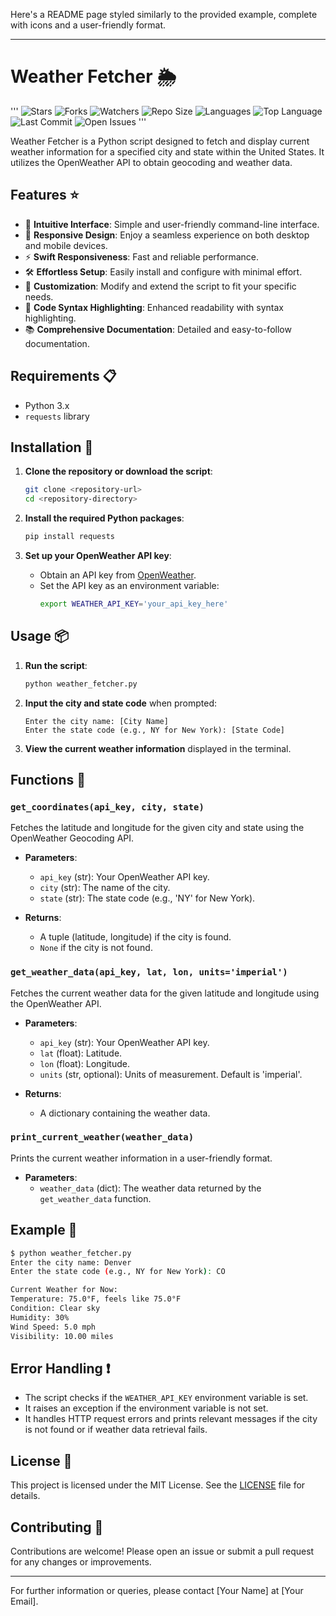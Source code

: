 Here's a README page styled similarly to the provided example, complete with icons and a user-friendly format.

---

# Weather Fetcher 🌦️

'''
![Stars](https://img.shields.io/github/stars/your-repo/weather-fetcher.svg?style=social)
![Forks](https://img.shields.io/github/forks/your-repo/weather-fetcher.svg?style=social)
![Watchers](https://img.shields.io/github/watchers/your-repo/weather-fetcher.svg?style=social)
![Repo Size](https://img.shields.io/github/repo-size/your-repo/weather-fetcher.svg)
![Languages](https://img.shields.io/github/languages/count/your-repo/weather-fetcher.svg)
![Top Language](https://img.shields.io/github/languages/top/your-repo/weather-fetcher.svg)
![Last Commit](https://img.shields.io/github/last-commit/your-repo/weather-fetcher.svg)
![Open Issues](https://img.shields.io/github/issues/your-repo/weather-fetcher.svg)
'''

Weather Fetcher is a Python script designed to fetch and display current weather information for a specified city and state within the United States. It utilizes the OpenWeather API to obtain geocoding and weather data.

## Features ⭐

- 🌟 **Intuitive Interface**: Simple and user-friendly command-line interface.
- 📱 **Responsive Design**: Enjoy a seamless experience on both desktop and mobile devices.
- ⚡ **Swift Responsiveness**: Fast and reliable performance.
- 🛠️ **Effortless Setup**: Easily install and configure with minimal effort.
- 🎨 **Customization**: Modify and extend the script to fit your specific needs.
- 🧩 **Code Syntax Highlighting**: Enhanced readability with syntax highlighting.
- 📚 **Comprehensive Documentation**: Detailed and easy-to-follow documentation.

## Requirements 📋

- Python 3.x
- `requests` library

## Installation 🚀

1. **Clone the repository or download the script**:
   ```bash
   git clone <repository-url>
   cd <repository-directory>
   ```

2. **Install the required Python packages**:
   ```bash
   pip install requests
   ```

3. **Set up your OpenWeather API key**:
   - Obtain an API key from [OpenWeather](https://home.openweathermap.org/users/sign_up).
   - Set the API key as an environment variable:
     ```bash
     export WEATHER_API_KEY='your_api_key_here'
     ```

## Usage 📦

1. **Run the script**:
   ```bash
   python weather_fetcher.py
   ```

2. **Input the city and state code** when prompted:
   ```
   Enter the city name: [City Name]
   Enter the state code (e.g., NY for New York): [State Code]
   ```

3. **View the current weather information** displayed in the terminal.

## Functions 🔧

### `get_coordinates(api_key, city, state)`

Fetches the latitude and longitude for the given city and state using the OpenWeather Geocoding API.

- **Parameters**:
  - `api_key` (str): Your OpenWeather API key.
  - `city` (str): The name of the city.
  - `state` (str): The state code (e.g., 'NY' for New York).

- **Returns**:
  - A tuple (latitude, longitude) if the city is found.
  - `None` if the city is not found.

### `get_weather_data(api_key, lat, lon, units='imperial')`

Fetches the current weather data for the given latitude and longitude using the OpenWeather API.

- **Parameters**:
  - `api_key` (str): Your OpenWeather API key.
  - `lat` (float): Latitude.
  - `lon` (float): Longitude.
  - `units` (str, optional): Units of measurement. Default is 'imperial'.

- **Returns**:
  - A dictionary containing the weather data.

### `print_current_weather(weather_data)`

Prints the current weather information in a user-friendly format.

- **Parameters**:
  - `weather_data` (dict): The weather data returned by the `get_weather_data` function.

## Example 🌟

```bash
$ python weather_fetcher.py
Enter the city name: Denver
Enter the state code (e.g., NY for New York): CO

Current Weather for Now:
Temperature: 75.0°F, feels like 75.0°F
Condition: Clear sky
Humidity: 30%
Wind Speed: 5.0 mph
Visibility: 10.00 miles
```

## Error Handling ❗

- The script checks if the `WEATHER_API_KEY` environment variable is set.
- It raises an exception if the environment variable is not set.
- It handles HTTP request errors and prints relevant messages if the city is not found or if weather data retrieval fails.

## License 📄

This project is licensed under the MIT License. See the [LICENSE](LICENSE) file for details.

## Contributing 🤝

Contributions are welcome! Please open an issue or submit a pull request for any changes or improvements.

---

For further information or queries, please contact [Your Name] at [Your Email].
